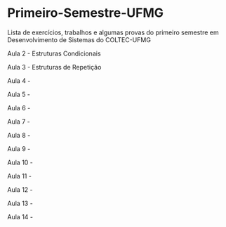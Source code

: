 # Primeiro-Semestre-UFMG
Lista de exercícios, trabalhos e algumas provas do primeiro semestre em Desenvolvimento de Sistemas do COLTEC-UFMG

Aula 2 - Estruturas Condicionais

Aula 3 - Estruturas de Repetição

Aula 4 - 

Aula 5 - 

Aula 6 - 

Aula 7 - 

Aula 8 - 

Aula 9 - 

Aula 10 - 

Aula 11 - 

Aula 12 - 

Aula 13 -

Aula 14 - 
